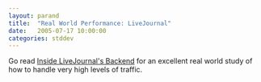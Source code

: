 ```yaml
---
layout: parand
title:  "Real World Performance: LiveJournal"
date:   2005-07-17 10:00:00
categories: stddev
---
```

Go read [Inside LiveJournal's Backend](/web/20101222035838/http://www.danga.com/words/2004_oscon/oscon2004.pdf) for an excellent real world study of how to handle very high levels of traffic.
